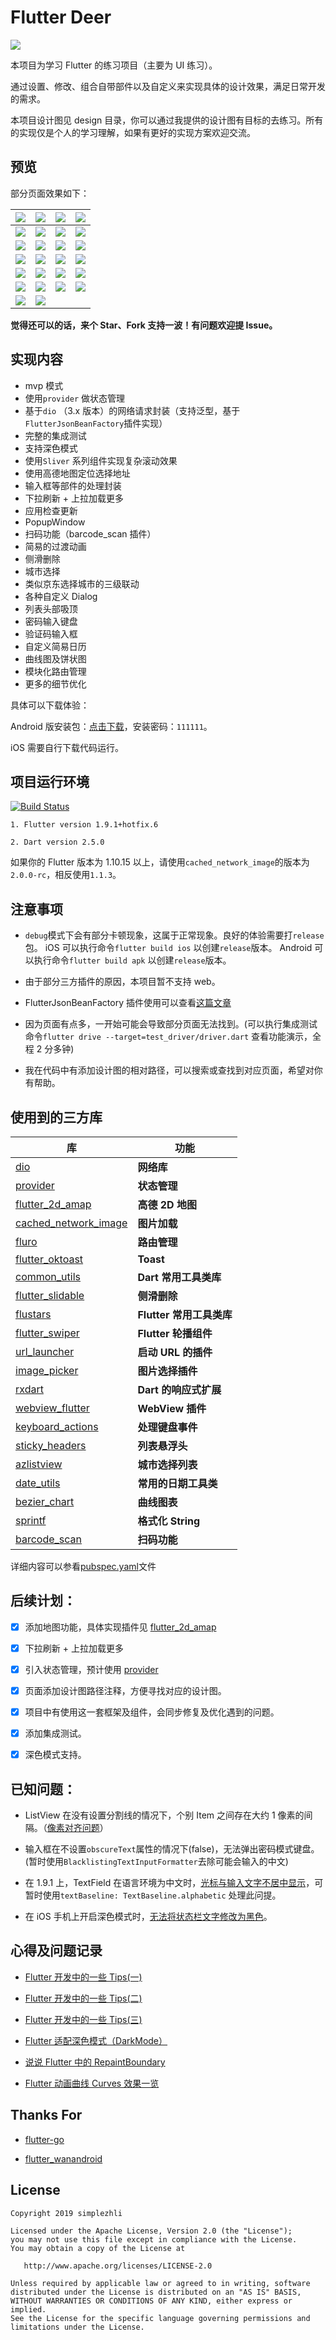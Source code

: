 # Flutter Deer

<img src="preview/logo.jpg"/>

本项目为学习 Flutter 的练习项目（主要为 UI 练习）。

通过设置、修改、组合自带部件以及自定义来实现具体的设计效果，满足日常开发的需求。

本项目设计图见 design 目录，你可以通过我提供的设计图有目标的去练习。所有的实现仅是个人的学习理解，如果有更好的实现方案欢迎交流。

## 预览

部分页面效果如下：

| ![](./preview/Screenshot_1.png)  | ![](./preview/Screenshot_2.png)  | ![](./preview/Screenshot_3.png)  | ![](./preview/Screenshot_4.png)  |
| :------------------------------: | :------------------------------: | :------------------------------: | :------------------------------: |
| ![](./preview/Screenshot_5.png)  | ![](./preview/Screenshot_6.png)  | ![](./preview/Screenshot_7.png)  | ![](./preview/Screenshot_8.png)  |
| ![](./preview/Screenshot_9.png)  | ![](./preview/Screenshot_10.png) | ![](./preview/Screenshot_11.png) | ![](./preview/Screenshot_12.png) |
| ![](./preview/Screenshot_13.png) | ![](./preview/Screenshot_14.png) | ![](./preview/Screenshot_15.png) | ![](./preview/Screenshot_17.png) |
| ![](./preview/Screenshot_18.png) | ![](./preview/Screenshot_19.png) | ![](./preview/Screenshot_20.png) | ![](./preview/Screenshot_21.png) |
| ![](./preview/Screenshot_22.jpg) | ![](./preview/Screenshot_23.jpg) | ![](./preview/Screenshot_24.jpg) | ![](./preview/Screenshot_25.jpg) |
| ![](./preview/Screenshot_26.jpg) | ![](./preview/Screenshot_27.jpg) |                                  |                                  |

**觉得还可以的话，来个 Star、Fork 支持一波！有问题欢迎提 Issue。**

## 实现内容

- mvp 模式
- 使用`provider` 做状态管理
- 基于`dio` （3.x 版本）的网络请求封装（支持泛型，基于`FlutterJsonBeanFactory`插件实现）
- 完整的集成测试
- 支持深色模式
- 使用`Sliver` 系列组件实现复杂滚动效果
- 使用高德地图定位选择地址
- 输入框等部件的处理封装
- 下拉刷新 + 上拉加载更多
- 应用检查更新
- PopupWindow
- 扫码功能（barcode_scan 插件）
- 简易的过渡动画
- 侧滑删除
- 城市选择
- 类似京东选择城市的三级联动
- 各种自定义 Dialog
- 列表头部吸顶
- 密码输入键盘
- 验证码输入框
- 自定义简易日历
- 曲线图及饼状图
- 模块化路由管理
- 更多的细节优化

具体可以下载体验：

Android 版安装包：[点击下载](https://www.pgyer.com/gYXj)，安装密码：`111111`。

iOS 需要自行下载代码运行。

## 项目运行环境

[![Build Status](https://github.com/simplezhli/flutter_deer/workflows/flutter_deer%20drive/badge.svg?branch=master)](https://github.com/simplezhli/flutter_deer/actions?query=workflow%3A%22flutter_deer+driver%22+branch%3Amaster)

    1. Flutter version 1.9.1+hotfix.6

    2. Dart version 2.5.0

如果你的 Flutter 版本为 1.10.15 以上，请使用`cached_network_image`的版本为`2.0.0-rc`，相反使用`1.1.3`。

## 注意事项

- `debug`模式下会有部分卡顿现象，这属于正常现象。良好的体验需要打`release` 包。
  iOS 可以执行命令`flutter build ios` 以创建`release`版本。
  Android 可以执行命令`flutter build apk` 以创建`release`版本。

- 由于部分三方插件的原因，本项目暂不支持 web。
- FlutterJsonBeanFactory 插件使用可以查看[这篇文章](https://www.jianshu.com/p/e909f3f936d6)

- 因为页面有点多，一开始可能会导致部分页面无法找到。(可以执行集成测试命令`flutter drive --target=test_driver/driver.dart` 查看功能演示，全程 2 分多钟)

- 我在代码中有添加设计图的相对路径，可以搜索或查找到对应页面，希望对你有帮助。

## 使用到的三方库

| 库                                                                                         | 功能                     |
| ------------------------------------------------------------------------------------------ | ------------------------ |
| [dio](https://github.com/flutterchina/dio)                                                 | **网络库**               |
| [provider](https://github.com/rrousselGit/provider)                                        | **状态管理**             |
| [flutter_2d_amap](https://github.com/simplezhli/flutter_2d_amap)                           | **高德 2D 地图**         |
| [cached_network_image](https://github.com/renefloor/flutter_cached_network_image)          | **图片加载**             |
| [fluro](https://github.com/theyakka/fluro)                                                 | **路由管理**             |
| [flutter_oktoast](https://github.com/OpenFlutter/flutter_oktoast)                          | **Toast**                |
| [common_utils](https://github.com/Sky24n/common_utils)                                     | **Dart 常用工具类库**    |
| [flutter_slidable](https://github.com/letsar/flutter_slidable)                             | **侧滑删除**             |
| [flustars](https://github.com/Sky24n/flustars)                                             | **Flutter 常用工具类库** |
| [flutter_swiper](https://github.com/best-flutter/flutter_swiper)                           | **Flutter 轮播组件**     |
| [url_launcher](https://github.com/flutter/plugins/tree/master/packages/url_launcher)       | **启动 URL 的插件**      |
| [image_picker](https://github.com/flutter/plugins/tree/master/packages/image_picker)       | **图片选择插件**         |
| [rxdart](https://github.com/ReactiveX/rxdart)                                              | **Dart 的响应式扩展**    |
| [webview_flutter](https://github.com/flutter/plugins/tree/master/packages/webview_flutter) | **WebView 插件**         |
| [keyboard_actions](https://github.com/diegoveloper/flutter_keyboard_actions)               | **处理键盘事件**         |
| [sticky_headers](https://github.com/fluttercommunity/flutter_sticky_headers)               | **列表悬浮头**           |
| [azlistview](https://github.com/flutterchina/azlistview)                                   | **城市选择列表**         |
| [date_utils](https://github.com/apptreesoftware/date_utils)                                | **常用的日期工具类**     |
| [bezier_chart](https://github.com/aeyrium/bezier-chart)                                    | **曲线图表**             |
| [sprintf](https://github.com/Naddiseo/dart-sprintf)                                        | **格式化 String**        |
| [barcode_scan](https://github.com/apptreesoftware/flutter_barcode_reader)                  | **扫码功能**             |

详细内容可以参看[pubspec.yaml](https://github.com/simplezhli/flutter_deer/blob/master/pubspec.yaml)文件

## 后续计划：

- [x] 添加地图功能，具体实现插件见 [flutter_2d_amap](https://github.com/simplezhli/flutter_2d_amap)

- [x] 下拉刷新 + 上拉加载更多

- [x] 引入状态管理，预计使用 [provider](https://github.com/rrousselGit/provider)

- [x] 页面添加设计图路径注释，方便寻找对应的设计图。

- [x] 项目中有使用这一套框架及组件，会同步修复及优化遇到的问题。

- [x] 添加集成测试。

- [x] 深色模式支持。

## 已知问题：

- ListView 在没有设置分割线的情况下，个别 Item 之间存在大约 1 像素的间隔。（[像素对齐问题](https://github.com/flutter/flutter/issues/14288)）

- 输入框在不设置`obscureText`属性的情况下(false)，无法弹出密码模式键盘。(暂时使用`BlacklistingTextInputFormatter`去除可能会输入的中文)

- 在 1.9.1 上，TextField 在语言环境为中文时，[光标与输入文字不居中显示](https://github.com/flutter/flutter/issues/40219)，可暂时使用`textBaseline: TextBaseline.alphabetic` 处理此问提。

- 在 iOS 手机上开启深色模式时，[无法将状态栏文字修改为黑色](https://github.com/flutter/flutter/issues/41067)。

## 心得及问题记录

- [Flutter 开发中的一些 Tips(一)](https://weilu.blog.csdn.net/article/details/90546727)

- [Flutter 开发中的一些 Tips(二)](https://weilu.blog.csdn.net/article/details/94849020)

- [Flutter 开发中的一些 Tips(三)](https://weilu.blog.csdn.net/article/details/100108123)

- [Flutter 适配深色模式（DarkMode）](https://weilu.blog.csdn.net/article/details/102531559)

- [说说 Flutter 中的 RepaintBoundary](https://weilu.blog.csdn.net/article/details/103452637)

- [Flutter 动画曲线 Curves 效果一览](https://weilu.blog.csdn.net/article/details/95632571)

## Thanks For

- [flutter-go](https://github.com/alibaba/flutter-go)

- [flutter_wanandroid](https://github.com/Sky24n/flutter_wanandroid)

## License

    Copyright 2019 simplezhli

    Licensed under the Apache License, Version 2.0 (the "License");
    you may not use this file except in compliance with the License.
    You may obtain a copy of the License at

       http://www.apache.org/licenses/LICENSE-2.0

    Unless required by applicable law or agreed to in writing, software
    distributed under the License is distributed on an "AS IS" BASIS,
    WITHOUT WARRANTIES OR CONDITIONS OF ANY KIND, either express or implied.
    See the License for the specific language governing permissions and
    limitations under the License.
